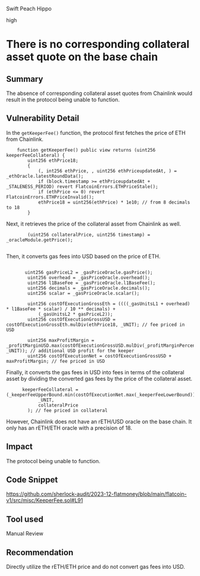 Swift Peach Hippo

high

# There is no corresponding collateral asset quote on the base chain

## Summary
 The absence of corresponding collateral asset quotes from Chainlink would result in the protocol being unable to function.
## Vulnerability Detail
In the `getKeeperFee()` function, the protocol first fetches the price of ETH from Chainlink. 
```solidity
    function getKeeperFee() public view returns (uint256 keeperFeeCollateral) {
        uint256 ethPrice18;
        {
            (, int256 ethPrice, , uint256 ethPriceupdatedAt, ) = _ethOracle.latestRoundData();
            if (block.timestamp >= ethPriceupdatedAt + _STALENESS_PERIOD) revert FlatcoinErrors.ETHPriceStale();
            if (ethPrice <= 0) revert FlatcoinErrors.ETHPriceInvalid();
            ethPrice18 = uint256(ethPrice) * 1e10; // from 8 decimals to 18
        }

```

Next, it retrieves the price of the collateral asset from Chainlink as well.
```solidity
        (uint256 collateralPrice, uint256 timestamp) = _oracleModule.getPrice();


```

 Then, it converts gas fees into USD based on the price of ETH. 
```solidity

       uint256 gasPriceL2 = _gasPriceOracle.gasPrice();
        uint256 overhead = _gasPriceOracle.overhead();
        uint256 l1BaseFee = _gasPriceOracle.l1BaseFee();
        uint256 decimals = _gasPriceOracle.decimals();
        uint256 scalar = _gasPriceOracle.scalar();

        uint256 costOfExecutionGrossEth = ((((_gasUnitsL1 + overhead) * l1BaseFee * scalar) / 10 ** decimals) +
            (_gasUnitsL2 * gasPriceL2));
        uint256 costOfExecutionGrossUSD = costOfExecutionGrossEth.mulDiv(ethPrice18, _UNIT); // fee priced in USD

        uint256 maxProfitMargin = _profitMarginUSD.max(costOfExecutionGrossUSD.mulDiv(_profitMarginPercent, _UNIT)); // additional USD profit for the keeper
        uint256 costOfExecutionNet = costOfExecutionGrossUSD + maxProfitMargin; // fee priced in USD

```

Finally, it converts the gas fees in USD into fees in terms of the collateral asset by dividing the converted gas fees by the price of the collateral asset. 
```solidity
      keeperFeeCollateral = (_keeperFeeUpperBound.min(costOfExecutionNet.max(_keeperFeeLowerBound))).mulDiv(
            _UNIT,
            collateralPrice
        ); // fee priced in collateral

```

However, Chainlink does not have an rETH/USD oracle on the base chain. It only has an rETH/ETH oracle with a precision of 18.

## Impact
The protocol being unable to function.
## Code Snippet
https://github.com/sherlock-audit/2023-12-flatmoney/blob/main/flatcoin-v1/src/misc/KeeperFee.sol#L91
## Tool used

Manual Review

## Recommendation
Directly utilize the rETH/ETH price and do not convert gas fees into USD.


